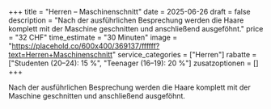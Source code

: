 +++
title = "Herren – Maschinenschnitt"
date = 2025-06-26
draft = false
description = "Nach der ausführlichen Besprechung werden die Haare komplett mit der Maschine geschnitten und anschließend ausgeföhnt."
price = "32 CHF"
time_estimate = "30 Minuten"
image = "https://placehold.co/600x400/369137/ffffff?text=Herren+Maschinenschnitt"
service_categories = ["Herren"]
rabatte = ["Studenten (20–24): 15 %", "Teenager (16–19): 20 %"]
zusatzoptionen = []
+++

Nach der ausführlichen Besprechung werden die Haare komplett mit der Maschine geschnitten und anschließend ausgeföhnt.
